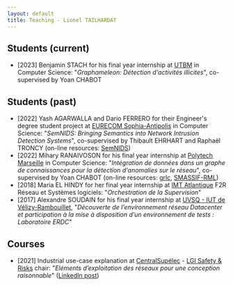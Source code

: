 ```yaml
---
layout: default
title: Teaching - Lionel TAILHARDAT
---
```


## Students (current)

* [2023] Benjamin STACH for his final year internship at [UTBM](https://www.utbm.fr/) in Computer Science: "*Graphameleon: Détection d'activités illicites*", co-supervised by Yoan CHABOT

## Students (past)

* [2022] Yash AGARWALLA and Dario FERRERO for their Engineer's degree student project at [EURECOM Sophia-Antipolis](https://www.eurecom.fr/) in Computer Science: "*SemNIDS: Bringing Semantics into Network Intrusion Detection Systems*", co-supervised by Thibault EHRHART and Raphaël TRONCY (on-line resources: [SemNIDS](https://github.com/D2KLab/SemNIDS))
* [2022] Mihary RANAIVOSON for his final year internship at [Polytech Marseille](https://polytech.univ-amu.fr/) in Computer Science: "*Intégration de données dans un graphe de connaissances pour la détection d'anomalies sur le réseau*", co-supervised by Yoan CHABOT (on-line resources: [grlc](https://github.com/Orange-OpenSource/grlc), [SMASSIF-RML](https://github.com/Orange-OpenSource/SMASSIF-RML))
* [2018] Maria EL HINDY for her final year internship at [IMT Atlantique](https://www.imt-atlantique.fr/fr) F2R Réseau et Systèmes logiciels: "*Orchestration de la Supervision*"
* [2017] Alexandre SOUDAIN for his final year internship at [UVSQ - IUT de Vélizy-Rambouillet](https://www.iut-velizy-rambouillet.uvsq.fr/), "*Découverte de l’environnement réseau Datacenter et participation à la mise à disposition d’un environnement de tests : Laboratoire ERDC*"

## Courses

* [2021] Industrial use-case explanation at [CentralSupélec](https://www.centralesupelec.fr/) - [LGI Safety & Risks](http://lgi.centralesupelec.fr/en/node/167) chair: "*Eléments d’exploitation des réseaux pour une conception raisonnable*" ([LinkedIn post](https://www.linkedin.com/posts/activity-6772189715404857344-tAsY))
